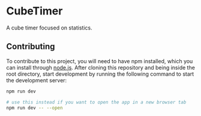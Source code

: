 # CubeTimer

A cube timer focused on statistics.

## Contributing

To contribute to this project, you will need to have npm installed, which you can install through [node.js](https://nodejs.org/en/download/). After cloning this repository and being inside the root directory, start development by running the following command to start the development server:

```bash
npm run dev

# use this instead if you want to open the app in a new browser tab
npm run dev -- --open
```
